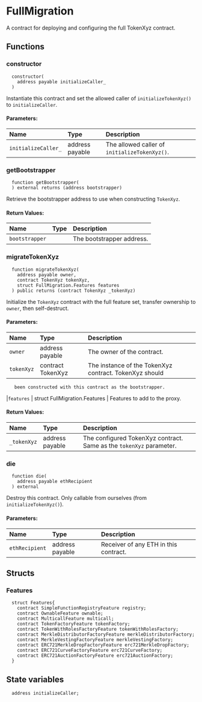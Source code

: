 # FullMigration

A contract for deploying and configuring the full TokenXyz contract.



## Functions
### constructor
```solidity
  constructor(
    address payable initializeCaller_
  ) 
```
Instantiate this contract and set the allowed caller of `initializeTokenXyz()` to `initializeCaller`.


#### Parameters:
| Name | Type | Description                                                          |
| :--- | :--- | :------------------------------------------------------------------- |
|`initializeCaller_` | address payable | The allowed caller of `initializeTokenXyz()`.

### getBootstrapper
```solidity
  function getBootstrapper(
  ) external returns (address bootstrapper)
```
Retrieve the bootstrapper address to use when constructing `TokenXyz`.



#### Return Values:
| Name                           | Type          | Description                                                                  |
| :----------------------------- | :------------ | :--------------------------------------------------------------------------- |
|`bootstrapper`|  | The bootstrapper address.
### migrateTokenXyz
```solidity
  function migrateTokenXyz(
    address payable owner,
    contract TokenXyz tokenXyz,
    struct FullMigration.Features features
  ) public returns (contract TokenXyz _tokenXyz)
```
Initialize the `TokenXyz` contract with the full feature set,
        transfer ownership to `owner`, then self-destruct.


#### Parameters:
| Name | Type | Description                                                          |
| :--- | :--- | :------------------------------------------------------------------- |
|`owner` | address payable | The owner of the contract.
|`tokenXyz` | contract TokenXyz | The instance of the TokenXyz contract. TokenXyz should
       been constructed with this contract as the bootstrapper.
|`features` | struct FullMigration.Features | Features to add to the proxy.

#### Return Values:
| Name                           | Type          | Description                                                                  |
| :----------------------------- | :------------ | :--------------------------------------------------------------------------- |
|`_tokenXyz`| address payable | The configured TokenXyz contract. Same as the `tokenXyz` parameter.
### die
```solidity
  function die(
    address payable ethRecipient
  ) external
```
Destroy this contract. Only callable from ourselves (from `initializeTokenXyz()`).


#### Parameters:
| Name | Type | Description                                                          |
| :--- | :--- | :------------------------------------------------------------------- |
|`ethRecipient` | address payable | Receiver of any ETH in this contract.





## Structs
### Features
```solidity
  struct Features{
    contract SimpleFunctionRegistryFeature registry;
    contract OwnableFeature ownable;
    contract MulticallFeature multicall;
    contract TokenFactoryFeature tokenFactory;
    contract TokenWithRolesFactoryFeature tokenWithRolesFactory;
    contract MerkleDistributorFactoryFeature merkleDistributorFactory;
    contract MerkleVestingFactoryFeature merkleVestingFactory;
    contract ERC721MerkleDropFactoryFeature erc721MerkleDropFactory;
    contract ERC721CurveFactoryFeature erc721CurveFactory;
    contract ERC721AuctionFactoryFeature erc721AuctionFactory;
  }
```

## State variables
```solidity
  address initializeCaller;
```

